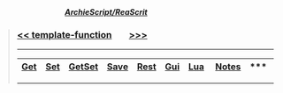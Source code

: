##### &nbsp;&nbsp;&nbsp;&nbsp;&nbsp;&nbsp;&nbsp;&nbsp;&nbsp;&nbsp;&nbsp;&nbsp;&nbsp;&nbsp;&nbsp;&nbsp;&nbsp;&nbsp;&nbsp;&nbsp;&nbsp;&nbsp;&nbsp;&nbsp;&nbsp;&nbsp;&nbsp;&nbsp;&nbsp;&nbsp;&nbsp;&nbsp;&nbsp;&nbsp;&nbsp;&nbsp;&nbsp;&nbsp;&nbsp;&nbsp;&nbsp;&nbsp;&nbsp;&nbsp;&nbsp;&nbsp;&nbsp;&nbsp;&nbsp;&nbsp;&nbsp;&nbsp;&nbsp;&nbsp;&nbsp;&nbsp;&nbsp;&nbsp;&nbsp;&nbsp;&nbsp;&nbsp;&nbsp;&nbsp;&nbsp;&nbsp;&nbsp;&nbsp;&nbsp;&nbsp;&nbsp;&nbsp;&nbsp;&nbsp;&nbsp;&nbsp;&nbsp;&nbsp;&nbsp;&nbsp;&nbsp;&nbsp;&nbsp;&nbsp;&nbsp;&nbsp;&nbsp;&nbsp;&nbsp;&nbsp;&nbsp;&nbsp;&nbsp;&nbsp;&nbsp;&nbsp;&nbsp;&nbsp;&nbsp;&nbsp;&nbsp;&nbsp;&nbsp;&nbsp;&nbsp;&nbsp;&nbsp;&nbsp;&nbsp;&nbsp;&nbsp;&nbsp;&nbsp;&nbsp;&nbsp;&nbsp;&nbsp;&nbsp;&nbsp;&nbsp;&nbsp;&nbsp;&nbsp;&nbsp;&nbsp;&nbsp;&nbsp;&nbsp;&nbsp;&nbsp;&nbsp;&nbsp;&nbsp;&nbsp;&nbsp;&nbsp;&nbsp;&nbsp;&nbsp;&nbsp;&nbsp;&nbsp;&nbsp;&nbsp;&nbsp;&nbsp;&nbsp;&nbsp;&nbsp;&nbsp;&nbsp;&nbsp;&nbsp;&nbsp;&nbsp;&nbsp;&nbsp;&nbsp;&nbsp;&nbsp;&nbsp;&nbsp;&nbsp;&nbsp;&nbsp;&nbsp;&nbsp;&nbsp;&nbsp;&nbsp;&nbsp;&nbsp;&nbsp;&nbsp;&nbsp;&nbsp;&nbsp;&nbsp;&nbsp;&nbsp;&nbsp;&nbsp;&nbsp;&nbsp;&nbsp;&nbsp;&nbsp;&nbsp;&nbsp;&nbsp;[***ArchieScript/ReaScrit***](https://github.com/ArchieScript/ReaScrit)


>### [ << template-function](https://github.com/ArchieScript/template-function#archiescriptreascrit)                                             &nbsp;&nbsp;&nbsp;&nbsp;&nbsp;&nbsp;                                                                                                  [>>>](https://github.com/ArchieScript/template-function/tree/master/template-function/Get#archiescriptreascrit)
>-------------------------------------------
>
>
>
>
>
>
> [Get](https://github.com/ArchieScript/template-function/tree/master/template-function/Get) | [Set](https://github.com/ArchieScript/template-function/tree/master/template-function/Set) | [GetSet](https://github.com/ArchieScript/template-function/tree/master/template-function/GetSet) |[Save](https://github.com/ArchieScript/template-function/tree/master/template-function/Save) | [Rest](https://github.com/ArchieScript/template-function/tree/master/template-function/Rest)  | [Gui](https://github.com/ArchieScript/template-function/tree/master/template-function/Gui) | [Lua](https://github.com/ArchieScript/template-function/tree/master/template-function/Lua)  | [Notes](https://github.com/ArchieScript/template-function/tree/master/template-function/_Notes) | *** | *** |
> ------|-------|-------|------|-------|-------|------|-------|------|------  
>
>
>-------------------------------------------------------------------------------------------------------------
>#
>#
>#
>#
>#
>#
>#
>#
>#
>#
>#
>#
>#
>#
>#
>#
>#
>#
>#
>#
>#
>#
>#
>#
>#
>#
>#
>#
>#
>#
>#
>#
>#

